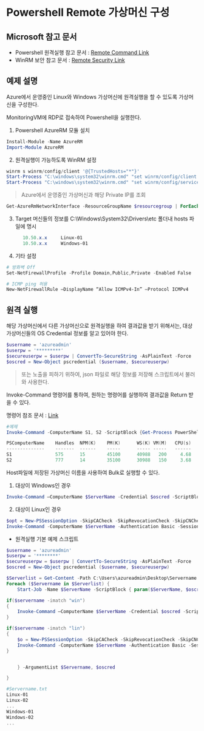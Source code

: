 # Powershell Remote 가상머신 구성

## Microsoft 참고 문서
* Powershell 원격실행 참고 문서 :  [Remote Command Link](https://docs.microsoft.com/ko-kr/powershell/scripting/core-powershell/running-remote-commands?view=powershell-6)
* WinRM 보안 참고 문서 : [Remote Security Link](https://docs.microsoft.com/ko-kr/powershell/scripting/setup/winrmsecurity?view=powershell-6)


## 예제 설명
Azure에서 운영중인 Linux와 Windows 가상머신에 원격실행을 할 수 있도록 가상머신을 구성한다.  

MonitoringVM에 RDP로 접속하여 Powershell을 실행한다.


1. Powershell AzureRM 모듈 설치
```powershell
Install-Module -Name AzureRM
Import-Module AzureRM
```
2. 원격실행이 가능하도록 WinRM 설정
```powershell
winrm s winrm/config/client '@{TrustedHosts="*"}'
Start-Process "C:\windows\system32\winrm.cmd" "set winrm/config/client @{AllowUnencrypted=`"true`"}"
Start-Process "C:\windows\system32\winrm.cmd" "set winrm/config/service/auth @{Basic=`"true`"}"
```
> Azure에서 운영중인 가상머신과 해당 Private IP를 조회
```powershell
Get-AzureRmNetworkInterface -ResourceGroupName $resourcegroup | ForEach { $Interface = $_.Name; $IPs = $_ | Get-AzureRmNetworkInterfaceIpConfig | Select PrivateIPAddress; Write-Host $Interface $IPs.PrivateIPAddress }
```
3. Target 머신들의 정보를 C:\Windows\System32\Drivers\etc 폴더내 hosts 파일에 명시
```powershell
      10.50.x.x     Linux-01          
      10.50.x.x     Windows-01              
```
4. 기타 설정
```powershell
# 방화벽 Off
Set-NetFirewallProfile -Profile Domain,Public,Private -Enabled False

# ICMP ping 허용
New-NetFirewallRule –DisplayName “Allow ICMPv4-In” –Protocol ICMPv4
```



## 원격 실행
해당 가상머신에서 다른 가상머신으로 원격실행을 하여 결과값을 받기 위해서는, 대상 가상머신들의 OS Credential 정보를 알고 있어야 한다.

```powershell
$username = 'azureadmin'
$userpw = '*********'
$secureuserpw = $userpw | ConvertTo-SecureString -AsPlainText -Force
$oscred = New-Object pscredential ($username, $secureuserpw)
```
> 또는 노출을 피하기 위하여, json 파일로 해당 정보를 저장해 스크립트에서 불러와 사용한다.


Invoke-Command 명령어를 통하여, 원하는 명령어를 실행하여 결과값을 Return 받을 수 있다.


명령어 참조 문서 : [Link](https://docs.microsoft.com/ko-kr/powershell/module/microsoft.powershell.core/invoke-command?view=powershell-6)
```powershell
#예제
Invoke-Command -ComputerName S1, S2 -ScriptBlock {Get-Process PowerShell}

PSComputerName    Handles  NPM(K)    PM(K)      WS(K) VM(M)   CPU(s)     Id   ProcessName
--------------    -------  ------    -----      ----- -----   ------     --   -----------
S1                575      15        45100      40988   200     4.68     1392 PowerShell
S2                777      14        35100      30988   150     3.68     67   PowerShell
```



Host파일에 저장된 가상머신 이름을 사용하여 Bulk로 실행할 수 있다.



1. 대상이 Windows인 경우
```powershell 
Invoke-Command –ComputerName $ServerName -Credential $oscred -ScriptBlock { Get-Process }
```

2. 대상이 Linux인 경우
```powershell
$opt = New-PSSessionOption -SkipCACheck -SkipRevocationCheck -SkipCNCheck
Invoke-Command -ComputerName $ServerName -Authentication Basic -SessionOption $opt -Credential $oscred -ScriptBlock { Get-Process }
```


* 원격실행 기본 예제 스크립트

```powershell
$username = 'azureadmin'
$userpw = '********'
$secureuserpw = $userpw | ConvertTo-SecureString -AsPlainText -Force
$oscred = New-Object pscredential ($username, $secureuserpw)

$Serverlist = Get-Content -Path C:\Users\azureadmin\Desktop\Servername.txt
Foreach ($Servername in $Serverlist) {
    Start-Job -Name $ServerName -ScriptBlock { param($ServerName, $oscred)

if($servername -imatch "win")
{
    Invoke-Command –ComputerName $ServerName -Credential $oscred -ScriptBlock { Get-Process }
}

if($servername -imatch "lin")
{
    $o = New-PSSessionOption -SkipCACheck -SkipRevocationCheck -SkipCNCheck
    Invoke-Command -ComputerName $ServerName -Authentication Basic -SessionOption $o -Credential $oscred -ScriptBlock { Get-Process }
}


    } -ArgumentList $Servername, $oscred

}

#Servername.txt
Linux-01
Linux-02
...
Windows-01
Windows-02
...

```

